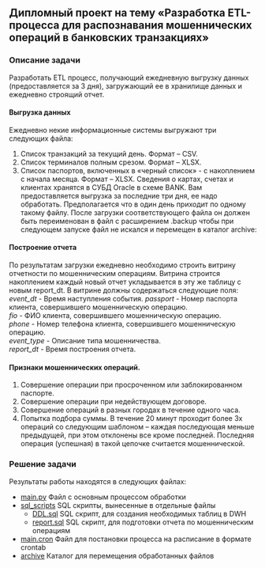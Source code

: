 ## Дипломный проект на тему «Разработка ETL-процесса для распознавания мошеннических операций в банковских транзакциях»

### Описание задачи
Разработать ETL процесс, получающий ежедневную выгрузку данных (предоставляется за 3 дня), загружающий ее в хранилище данных и ежедневно строящий отчет.

#### Выгрузка данных
Ежедневно некие информационные системы выгружают три следующих файла:
1. Список транзакций за текущий день. Формат – CSV.
2. Список терминалов полным срезом. Формат – XLSX.
3. Список паспортов, включенных в «черный список» - с накоплением с начала месяца. Формат – XLSX.
Сведения о картах, счетах и клиентах хранятся в СУБД Oracle в схеме BANK. 
Вам предоставляется выгрузка за последние три дня, ее надо обработать. Предполагается что в один день приходит по одному такому файлу. После загрузки соответствующего файла он должен быть переименован в файл с расширением .backup чтобы при следующем запуске файл не искался и перемещен в каталог archive:

#### Построение отчета
По результатам загрузки ежедневно необходимо строить витрину отчетности по мошенническим операциям. Витрина строится накоплением каждый новый отчет укладывается в эту же таблицу с новым report_dt.
В витрине должны содержаться следующие поля:  
*event_dt*     - Время наступления события.
*passport*     - Номер паспорта клиента, совершившего мошенническую операцию.  
*fio*          - ФИО клиента, совершившего мошенническую операцию.  
*phone*        - Номер телефона клиента, совершившего мошенническую операцию.  
*event_type*   - Описание типа мошенничества.  
*report_dt*    - Время построения отчета.  

#### Признаки мошеннических операций.
1. Совершение операции при просроченном или заблокированном паспорте.
2. Совершение операции при недействующем договоре.
3. Совершение операций в разных городах в течение одного часа.
4. Попытка подбора суммы. В течение 20 минут проходит более 3х операций со следующим шаблоном – каждая последующая меньше предыдущей, при этом отклонены все кроме последней. Последняя операция (успешная) в такой цепочке считается мошеннической.

### Решение задачи
Результаты работы находятся в следующих файлах:  
- [main.py](https://github.com/Artur-Lugmanov/Data_engineer_final_project_SberUniversity/blob/main/main.py)           Файл с основным процессом обработки  
- [sql_scripts](https://github.com/Artur-Lugmanov/Data_engineer_final_project_SberUniversity/tree/main/sql_scripts)   SQL скрипты, вынесенные в отдельные файлы  
    - [DDL.sql](https://github.com/Artur-Lugmanov/Data_engineer_final_project_SberUniversity/blob/main/sql_scripts/DDL.sql)       SQL скрипт, для создания необходимых таблиц в DWH  
    - [report.sql](https://github.com/Artur-Lugmanov/Data_engineer_final_project_SberUniversity/blob/main/sql_scripts/report.sql) SQL скрипт, для подготовки отчета по мошенническим операциям  
- [main.cron](https://github.com/Artur-Lugmanov/Data_engineer_final_project_SberUniversity/blob/main/main.cron)       Файл для постановки процесса на расписание в формате crontab  
- [archive](https://github.com/Artur-Lugmanov/Data_engineer_final_project_SberUniversity/tree/main/archive)           Каталог для перемещения обработанных файлов 
